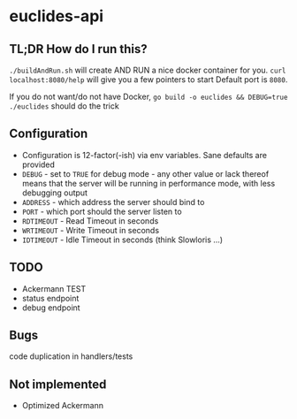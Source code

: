# euclides-api
## TL;DR How do I run this?
`./buildAndRun.sh` will create AND RUN a nice docker container for you.
`curl localhost:8080/help` will give you a few pointers to start
Default port is `8080`.


If you do not want/do not have Docker, `go build -o euclides && DEBUG=true ./euclides`
should do the trick

## Configuration
- Configuration is 12-factor(-ish) via env variables. Sane defaults are provided
- `DEBUG` - set to `TRUE` for debug mode - any other value or lack thereof means
that the server will be running in performance mode, with less debugging output
- `ADDRESS` - which address the server should bind to
- `PORT` - which port should the server listen to
- `RDTIMEOUT` - Read Timeout in seconds
- `WRTIMEOUT` - Write Timeout in seconds
- `IDTIMEOUT` - Idle Timeout in seconds (think Slowloris ...)

## TODO
- Ackermann TEST
- status endpoint
- debug endpoint
## Bugs
code duplication in handlers/tests
## Not implemented
- Optimized Ackermann
